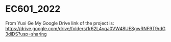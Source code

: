 # EC601_2022
From Yuxi Ge
My Google Drive link of the project is:
https://drive.google.com/drive/folders/1r62L4vqJ0VW48UESgwRNF9T9rdG3diDS?usp=sharing
